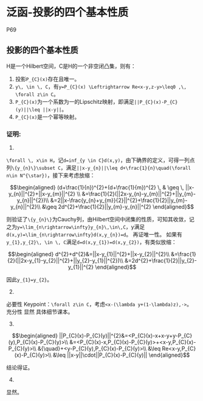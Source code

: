# 泛函-投影的四个基本性质
P69
## **投影的四个基本性质**
H是一个Hilbert空间，C是H的一个非空闭凸集，则有：
1. 投影``P_{C}(x)``存在且唯一。
2. ``y\, \in \, C``，有``y=P_{C}(x) \Leftrightarrow Re<x-y,z-y>\leq0 ,\, \forall z\in C``。
3. ``P_{C}(x)``为一个系数为一的Lipschitz映射，即满足``||P_{C}(x)-P_{C}(y)||\leq ||x-y||``。
4. ``P_{C}(x)``是一个幂等映射。




### **证明:**
1.
``\forall \, x\in H``，记``d=inf_{y \in C}d(x,y)``，由下确界的定义，可得一列点列``\{y_{n}\}\subset C``，满足``||x-y_{n}||\leq d+\frac{1}{n}\quad(\forall n\in N^{\star})``，接下来考虑放缩：
```math
\begin{aligned}
(d+\frac{1}{n})^{2}+(d+\frac{1}{m})^{2} \, & \geq \, ||x-y_{n}||^{2}+||x-y_{m}||^{2} \\
&=\frac{1}{2}(||2x-y_{n}-y_{m}||^{2}+||y_{m}-y_{n}||^{2})\\
&=2||x-\frac{y_{n}+y_{m}}{2}||^{2}+\frac{1}{2}||y_{m}-y_{n}||^{2}\\
&\geq 2d^{2}+\frac{1}{2}||y_{m}-y_{n}||^{2}
\end{aligned}
```
则验证了``\{y_{n}\}``为Cauchy列，由Hilbert空间中闭集的性质，可知其收敛，记之为``y=\lim_{n\rightarrow\infty}y_{n}\,\in\,C``，y满足``d(x,y)=\lim_{n\rightarrow\infty}d(x,y_{n})=d``。
再证唯一性。
如果有``y_{1},y_{2}\, \in \, C``满足``d=d(x,y_{1})=d(x,y_{2})``，有类似放缩：
```math
\begin{aligned}
d^{2}+d^{2}&=||x-y_{1}||^{2}+||x-y_{2}||^{2}\\
&=\frac{1}{2}(||2x-y_{1}-y_{2}||^{2}+||y_{2}-y_{1}||^{2})\\
&=2d^{2}+\frac{1}{2}||y_{2}-y_{1}||^{2}
\end{aligned}
```
因此``y_{1}=y_{2}``。

2.
必要性
Keypoint：``\forall z\in C``，考虑``<x-(\lambda y+(1-\lambda)z),·>``。
充分性
显然
具体细节课本。

3.
```math
\begin{aligned}
||P_{C}(x)-P_{C}(y)||^{2}&=<P_{C}(x)-x+x-y+y-P_{C}(y),P_{C}(x)-P_{C}(y)>\\
&=<P_{C}(x)-x,P_{C}(x)-P_{C}(y)>+<x-y,P_{C}(x)-P_{C}(y)>\\
&{\quad}+<y-P_{C}(y),P_{C}(x)-P_{C}(y)>\\
&\leq Re<x-y,P_{C}(x)-P_{C}(y)>\\
&\leq ||x-y||\cdot||P_{C}(x)-P_{C}(y)||
\end{aligned}
```
结论得证。

4.
显然。








